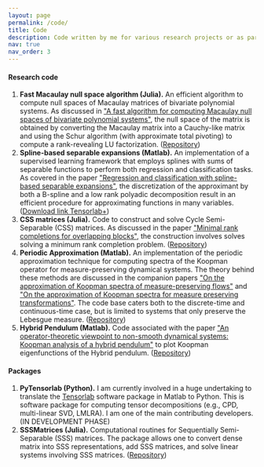 ```yaml
---
layout: page
permalink: /code/
title: Code
description: Code written by me for various research projects or as part of a larger effort to build software packages.
nav: true
nav_order: 3
---
```


#### Research code
1. **Fast Macaulay null space algorithm (Julia).** An efficient algorithm to compute null spaces of Macaulay matrices of bivariate polynomial systems. As discussed in ["A fast algorithm for computing Macaulay null spaces of bivariate polynomial systems"](https://ftp.esat.kuleuven.be/pub/stadius/ida/reports/23-16.pdf), the null space of the matrix is obtained by converting the Macaulay matrix into a Cauchy-like matrix and using the Schur algorithm (with approximate total pivoting) to compute a rank-revealing LU factorization. ([Repository](https://github.com/nithingovindarajan/Fast-Macaulay-Nullspace/tree/main))
2. **Spline-based separable expansions (Matlab).** An implementation of a supervised learning framework that employs splines with sums of separable functions to perform both regression and classification tasks. As covered in the paper ["Regression and classification with spline-based separable expansions"](https://www.frontiersin.org/articles/10.3389/fdata.2022.688496/full), the discretization of the approximant by both a B-spline and a low rank polyadic decomposition result in an efficient procedure for approximating functions in many variables. ([Download link Tensorlab+](https://www.tensorlabplus.net/papers/govindarajan2022cpdspline.html))
3. **CSS matrices (Julia).** Code to construct and solve Cycle Semi-Separable (CSS) matrices. As discussed in the paper ["Minimal rank completions for overlapping blocks"](https://www.sciencedirect.com/science/article/abs/pii/S0024379521002469), the construction involves solves solving a minimum rank completion problem. ([Repository](https://gitlab.com/nithin.govindarajn/sss-and-css-solvers/))
4. **Periodic Approximation (Matlab).** An implementation of the periodic approximation technique for computing spectra of the Koopman operator for measure-preserving dynamical systems. The theory behind these methods are discussed in the companion papers ["On the approximation of Koopman spectra of measure-preserving flows"](https://epubs.siam.org/doi/abs/10.1137/19M1282908) and ["On the approximation of Koopman spectra for measure preserving transformations"](https://epubs.siam.org/doi/abs/10.1137/18M1175094). The code base caters both to the discrete-time and continuous-time case, but is limited to systems that only preserve the Lebesgue measure. ([Repository](https://gitlab.com/nithin.govindarajn/koopman-periodic-approximation))
5. **Hybrid Pendulum (Matlab).**  Code associated with the paper ["An operator-theoretic viewpoint to non-smooth dynamical systems: Koopman analysis of a hybrid pendulum"](https://ieeexplore.ieee.org/abstract/document/7799266) to plot Koopman eigenfunctions of the Hybrid pendulum. ([Repository](https://github.com/nithingovindarajan/Hybrid-Pendulum-Experiments))

#### Packages
1. **PyTensorlab (Python).** I am currently involved in a huge undertaking to translate the [Tensorlab](https://www.tensorlab.net/) software package in Matlab to Python. This is software package for computing tensor decompositions (e.g., CPD, multi-linear SVD, LMLRA). I am one of the main contributing developers. (IN DEVELOPMENT PHASE)
2. **SSSMatrices (Julia).** Computational routines for Sequentially Semi-Separable (SSS) matrices. The package allows one to convert dense matrix into SSS representations, add SSS matrices, and solve linear systems involving SSS matrices.  ([Repository](https://github.com/nithingovindarajan/SSSmatrices))